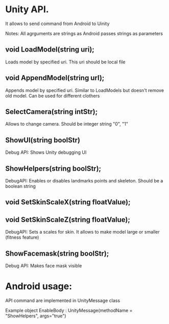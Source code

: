 # Unity API. 
It allows to send command from Android to Uinity

Notes:
All agrguments are strings as Android passes strings as parameters


## void LoadModel(string uri);
Loads model by specified uri. This uri should be local file

## void AppendModel(string url);
Appends model by specified uri. Similar to LoadModels but doesn't remove old model.
Can be used for different clothers

## SelectCamera(string intStr);
Allows to change camera. Should be integer string "0", "1"

## ShowUI(string boolStr)
Debug API: Shows Unity debugging UI 

## ShowHelpers(string boolStr);
DebugAPI: Enables or disables landmarks points and skeleton. Should be a boolean string

## void SetSkinScaleX(string floatValue);
## void SetSkinScaleZ(string floatValue);
DebugAPI: Sets a scales for skin. It allows to make model large or smaller (fitness feature)

## ShowFacemask(string boolStr);
Debug API: Makes face mask visible

		
	
# Android usage:
API command are implemented in UnityMessage class

Example
object EnableBody : UnityMessage(methodName = "ShowHelpers", args="true")
